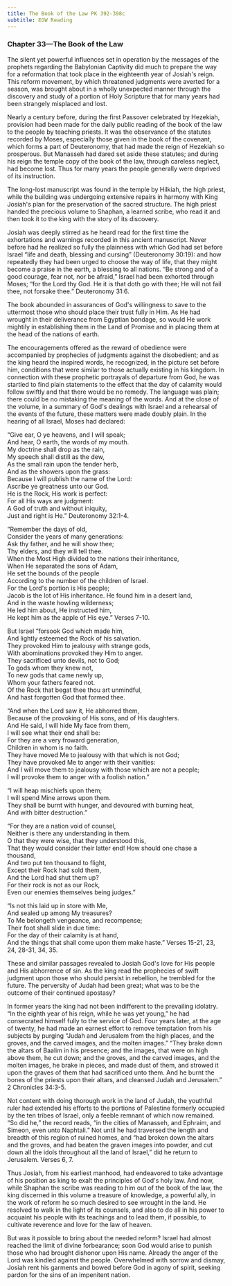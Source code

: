 ```yaml
---
title: The Book of the Law PK 392-398c
subtitle: EGW Reading
---
```


### Chapter 33—The Book of the Law

The silent yet powerful influences set in operation by the messages of the prophets regarding the Babylonian Captivity did much to prepare the way for a reformation that took place in the eighteenth year of Josiah's reign. This reform movement, by which threatened judgments were averted for a season, was brought about in a wholly unexpected manner through the discovery and study of a portion of Holy Scripture that for many years had been strangely misplaced and lost.

Nearly a century before, during the first Passover celebrated by Hezekiah, provision had been made for the daily public reading of the book of the law to the people by teaching priests. It was the observance of the statutes recorded by Moses, especially those given in the book of the covenant, which forms a part of Deuteronomy, that had made the reign of Hezekiah so prosperous. But Manasseh had dared set aside these statutes; and during his reign the temple copy of the book of the law, through careless neglect, had become lost. Thus for many years the people generally were deprived of its instruction.

The long-lost manuscript was found in the temple by Hilkiah, the high priest, while the building was undergoing extensive repairs in harmony with King Josiah's plan for the preservation of the sacred structure. The high priest handed the precious volume to Shaphan, a learned scribe, who read it and then took it to the king with the story of its discovery.

Josiah was deeply stirred as he heard read for the first time the exhortations and warnings recorded in this ancient manuscript. Never before had he realized so fully the plainness with which God had set before Israel “life and death, blessing and cursing” (Deuteronomy 30:19): and how repeatedly they had been urged to choose the way of life, that they might become a praise in the earth, a blessing to all nations. “Be strong and of a good courage, fear not, nor be afraid,” Israel had been exhorted through Moses; “for the Lord thy God. He it is that doth go with thee; He will not fail thee, not forsake thee.” Deuteronomy 31:6.

The book abounded in assurances of God's willingness to save to the uttermost those who should place their trust fully in Him. As He had wrought in their deliverance from Egyptian bondage, so would He work mightily in establishing them in the Land of Promise and in placing them at the head of the nations of earth.

The encouragements offered as the reward of obedience were accompanied by prophecies of judgments against the disobedient; and as the king heard the inspired words, he recognized, in the picture set before him, conditions that were similar to those actually existing in his kingdom. In connection with these prophetic portrayals of departure from God, he was startled to find plain statements to the effect that the day of calamity would follow swiftly and that there would be no remedy. The language was plain; there could be no mistaking the meaning of the words. And at the close of the volume, in a summary of God's dealings with Israel and a rehearsal of the events of the future, these matters were made doubly plain. In the hearing of all Israel, Moses had declared:

“Give ear, O ye heavens, and I will speak;\
And hear, O earth, the words of my mouth.\
My doctrine shall drop as the rain,\
My speech shall distill as the dew,\
As the small rain upon the tender herb,\
And as the showers upon the grass:\
Because I will publish the name of the Lord:\
Ascribe ye greatness unto our God.\
He is the Rock, His work is perfect:\
For all His ways are judgment:\
A God of truth and without iniquity,\
Just and right is He.” Deuteronomy 32:1-4.

“Remember the days of old,\
Consider the years of many generations:\
Ask thy father, and he will show thee;\
Thy elders, and they will tell thee.\
When the Most High divided to the nations their inheritance,\
When He separated the sons of Adam,\
He set the bounds of the people\
According to the number of the children of Israel.\
For the Lord's portion is His people;\
Jacob is the lot of His inheritance. He found him in a desert land,\
And in the waste howling wilderness;\
He led him about, He instructed him,\
He kept him as the apple of His eye.” Verses 7-10.

But Israel “forsook God which made him,\
And lightly esteemed the Rock of his salvation.\
They provoked Him to jealousy with strange gods,\
With abominations provoked they Him to anger.\
They sacrificed unto devils, not to God;\
To gods whom they knew not,\
To new gods that came newly up,\
Whom your fathers feared not.\
Of the Rock that begat thee thou art unmindful,\
And hast forgotten God that formed thee.

“And when the Lord saw it, He abhorred them,\
Because of the provoking of His sons, and of His daughters.\
And He said, I will hide My face from them,\
I will see what their end shall be:\
For they are a very froward generation,\
Children in whom is no faith.\
They have moved Me to jealousy with that which is not God;\
They have provoked Me to anger with their vanities:\
And I will move them to jealousy with those which are not a people;\
I will provoke them to anger with a foolish nation.”

“I will heap mischiefs upon them;\
I will spend Mine arrows upon them.\
They shall be burnt with hunger, and devoured with burning heat,\
And with bitter destruction.”

“For they are a nation void of counsel,\
Neither is there any understanding in them.\
O that they were wise, that they understood this,\
That they would consider their latter end! How should one chase a thousand,\
And two put ten thousand to flight,\
Except their Rock had sold them,\
And the Lord had shut them up?\
For their rock is not as our Rock,\
Even our enemies themselves being judges.”

“Is not this laid up in store with Me,\
And sealed up among My treasures?\
To Me belongeth vengeance, and recompense;\
Their foot shall slide in due time:\
For the day of their calamity is at hand,\
And the things that shall come upon them make haste.” Verses 15-21, 23, 24, 28-31, 34, 35.

These and similar passages revealed to Josiah God's love for His people and His abhorrence of sin. As the king read the prophecies of swift judgment upon those who should persist in rebellion, he trembled for the future. The perversity of Judah had been great; what was to be the outcome of their continued apostasy?

In former years the king had not been indifferent to the prevailing idolatry. “In the eighth year of his reign, while he was yet young,” he had consecrated himself fully to the service of God. Four years later, at the age of twenty, he had made an earnest effort to remove temptation from his subjects by purging “Judah and Jerusalem from the high places, and the groves, and the carved images, and the molten images.” “They brake down the altars of Baalim in his presence; and the images, that were on high above them, he cut down; and the groves, and the carved images, and the molten images, he brake in pieces, and made dust of them, and strowed it upon the graves of them that had sacrificed unto them. And he burnt the bones of the priests upon their altars, and cleansed Judah and Jerusalem.” 2 Chronicles 34:3-5.

Not content with doing thorough work in the land of Judah, the youthful ruler had extended his efforts to the portions of Palestine formerly occupied by the ten tribes of Israel, only a feeble remnant of which now remained. “So did he,” the record reads, “in the cities of Manasseh, and Ephraim, and Simeon, even unto Naphtali.” Not until he had traversed the length and breadth of this region of ruined homes, and “had broken down the altars and the groves, and had beaten the graven images into powder, and cut down all the idols throughout all the land of Israel,” did he return to Jerusalem. Verses 6, 7.

Thus Josiah, from his earliest manhood, had endeavored to take advantage of his position as king to exalt the principles of God's holy law. And now, while Shaphan the scribe was reading to him out of the book of the law, the king discerned in this volume a treasure of knowledge, a powerful ally, in the work of reform he so much desired to see wrought in the land. He resolved to walk in the light of its counsels, and also to do all in his power to acquaint his people with its teachings and to lead them, if possible, to cultivate reverence and love for the law of heaven.

But was it possible to bring about the needed reform? Israel had almost reached the limit of divine forbearance; soon God would arise to punish those who had brought dishonor upon His name. Already the anger of the Lord was kindled against the people. Overwhelmed with sorrow and dismay, Josiah rent his garments and bowed before God in agony of spirit, seeking pardon for the sins of an impenitent nation.